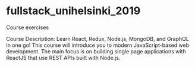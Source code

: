 # fullstack_unihelsinki_2019
Course exercises

Course Description:
Learn React, Redux, Node.js, MongoDB, and GraphQL in one go! This course will introduce you to modern JavaScript-based web development. The main focus is on building single page applications with ReactJS that use REST APIs built with Node.js.
